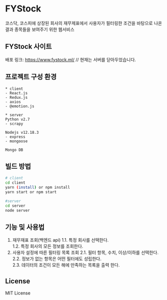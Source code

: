 # FYStock
코스닥, 코스피에 상장된 회사의 재무제표에서 사용자가 필터링한 조건을 바탕으로 나온 결과 종목들을 보여주기 위한 웹서비스

## FYStock 사이트
배포 링크: <https://www.fystock.ml/> // 현재는 서버를 닫아두었습니다.

## 프로젝트 구성 환경
    * client
    - React.js
    - Redux.js
    - axios
    - @emotion.js

    * server
    Python v2.7
    - scrapy

    Nodejs v12.18.3
    - express
    - mongoose

    Mongo DB
    
## 빌드 방법

```bash
# client
cd client
yarn (install) or npm install
yarn start or npm start

#server
cd server
node server
```

## 기능 및 사용법

1. 재무재표 조회(백엔드 api)
   1.1. 특정 회사를 선택한다.  
   1.2. 특정 회사의 모든 정보를 조회한다.
2. 사용자 설정에 따른 필터링 목록 조회
   2.1. 필터 항목, 수치, 이상/이하를 선택한다.  
   2.2. 정보가 없는 항목은 어떤 필터에도 성립한다.  
   2.3. 데이터의 조건이 모든 해에 만족하는 목록을 출력 한다.  

## License

MIT License
